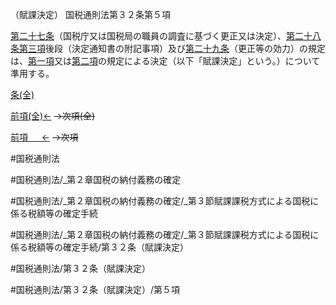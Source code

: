 （賦課決定）
国税通則法第３２条第５項

[第二十七条](国税通則法＿＿＿＿＿第２７条第１項)（国税庁又は国税局の職員の調査に基づく更正又は決定）、[第二十八条第三項](国税通則法＿＿＿＿＿第２８条第３項)後段（決定通知書の附記事項）及び[第二十九条](国税通則法＿＿＿＿＿第２９条第１項)（更正等の効力）の規定は、[第一項](国税通則法＿＿＿＿＿第３２条第１項)又は[第二項](国税通則法＿＿＿＿＿第３２条第２項)の規定による決定（以下「賦課決定」という。）について準用する。

[条(全)](国税通則法＿＿＿＿＿第３２条_.md)

[前項(全)←](国税通則法＿＿＿＿＿第３２条第４項_.md)  ~~→次項(全)~~

[前項 　 ←](国税通則法＿＿＿＿＿第３２条第４項.md)  ~~→次項~~



#国税通則法

#国税通則法/_第２章国税の納付義務の確定

#国税通則法/_第２章国税の納付義務の確定/_第３節賦課課税方式による国税に係る税額等の確定手続

#国税通則法/_第２章国税の納付義務の確定/_第３節賦課課税方式による国税に係る税額等の確定手続/第３２条（賦課決定）

#国税通則法/第３２条（賦課決定）

#国税通則法/第３２条（賦課決定）/第５項

